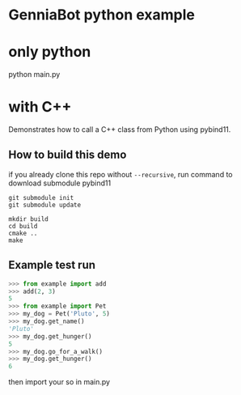 # GenniaBot python example

# only python

python main.py

# with C++

Demonstrates how to call a C++ class from Python using pybind11.

## How to build this demo

if you already clone this repo without `--recursive`, run command to download submodule pybind11

```
git submodule init
git submodule update
```

```
mkdir build
cd build
cmake ..
make
```

## Example test run

```python
>>> from example import add
>>> add(2, 3)
5
>>> from example import Pet
>>> my_dog = Pet('Pluto', 5)
>>> my_dog.get_name()
'Pluto'
>>> my_dog.get_hunger()
5
>>> my_dog.go_for_a_walk()
>>> my_dog.get_hunger()
6
```

then import your so in main.py
